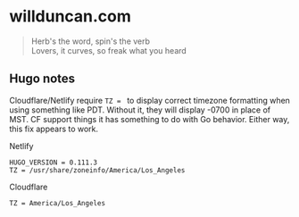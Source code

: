 # willduncan.com

> Herb's the word, spin's the verb  
> Lovers, it curves, so freak what you heard

## Hugo notes

Cloudflare/Netlify require `TZ = ` to display correct timezone formatting when using something like PDT. Without it, they will display -0700 in place of MST. CF support things it has something to do with Go behavior. Either way, this fix appears to work.

Netlify
```
HUGO_VERSION = 0.111.3
TZ = /usr/share/zoneinfo/America/Los_Angeles
```

Cloudflare
```
TZ = America/Los_Angeles
```